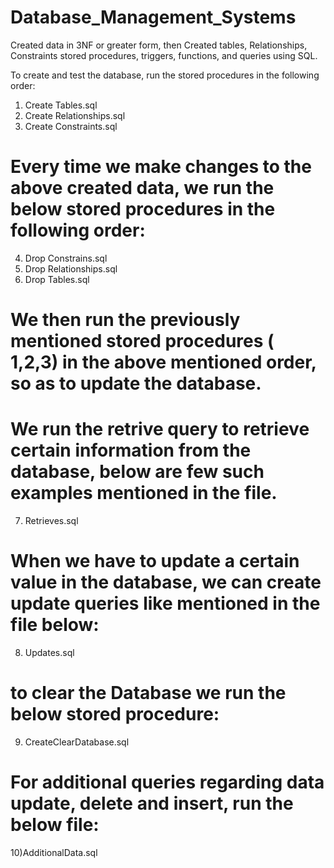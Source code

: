# Database_Management_Systems
Created data in 3NF or greater form, then Created tables, Relationships, Constraints stored procedures, triggers, functions, and queries using SQL.

To create and test the database, run the stored procedures in the following order:
1) Create Tables.sql
2) Create Relationships.sql
3) Create Constraints.sql

# Every time we make changes to the above created data, we run the below stored procedures in the following order:
4) Drop Constrains.sql
5) Drop Relationships.sql
6) Drop Tables.sql

# We then run the previously mentioned stored procedures ( 1,2,3) in the above mentioned order, so as to update the database.

# We run the retrive query to retrieve certain information from the database, below are few such examples mentioned in the file.
7) Retrieves.sql

# When we have to update a certain value in the database, we can create update queries like mentioned in the file below:
8) Updates.sql

# to clear the Database we run the below stored procedure:
9) CreateClearDatabase.sql

# For additional queries regarding data update, delete and insert, run the below file:
10)AdditionalData.sql



